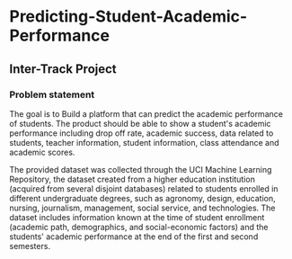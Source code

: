 # Predicting-Student-Academic-Performance

## Inter-Track Project

### Problem statement

The goal is to Build a platform that can predict the academic performance of students. The product should be able to show a student's academic performance including drop off rate, academic success, data related to students, teacher information, student information, class attendance and academic scores.

The provided dataset was collected through the UCI Machine Learning Repository, the dataset created from a higher education institution (acquired from several disjoint databases) related to students enrolled in different undergraduate degrees, such as agronomy, design, education, nursing, journalism, management, social service, and technologies. 
The dataset includes information known at the time of student enrollment (academic path, demographics, and social-economic factors) and the students' academic performance at the end of the first and second semesters. 
